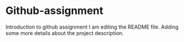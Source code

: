 # Github-assignment
Introduction to github assignment
I am editing the README file. Adding some more details about the project description.
